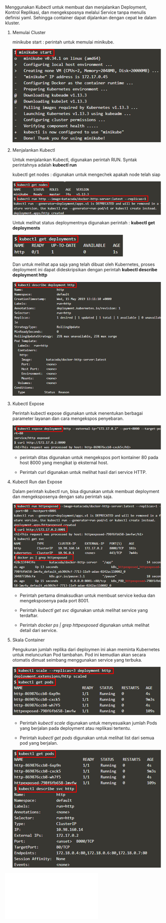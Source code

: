 Menggunakan Kubectl untuk membuat dan menjalankan Deployment, Kontrol Replikasi, dan mengeksposnya melalui Service tanpa menulis definisi yaml. Sehingga container dapat dijalankan dengan cepat ke dalam kluster.

1. Memulai Cluster

	minikube start : perintah untuk memulai minikube.
	
	![](images/1.1.png)


2. Menjalankan Kubectl

	Untuk menjalankan Kubectl, digunakan perintah RUN. Syntak perintahnya adalah 
	**kubectl run <name of deployment> <properties>**

	kubectl get nodes : digunakan untuk mengechek apakah node telah siap

	![](images/1.2.png)

	Untuk melihat status deploymentnya digunakan perintah : **kubectl get deployments**

	![](images/1.3.png)

	Dan untuk melihat apa saja yang telah dibuat oleh Kubernetes, proses deployment ini dapat dideskripsikan dengan perintah **kubectl describe deployment http**

	![](images/1.4.png)

	

3. Kubectl Expose

	Perintah kubectl expose digunakan untuk menentukan berbagai parameter layanan dan cara mengekspos penyebaran.

	![](images/1.5.png)

	- perintah ditas digunakan untuk mengekspos port kontainer 80 pada host 8000 yang mengikat ip eksternal host.

	- Perintah curl digunakan untuk melihat hasil dari service HTTP.

4. Kubectl Run dan Expose

	Dalam perintah kubectl run, bisa digunakan untuk membuat deployment dan mengeksposenya dengan satu perintah saja.

	![](images/1.6.png)

	- Perintah pertama dimaksudkan untuk membuat service kedua dan mengeksposenya pada port 8001.

	- Perintah *kubectl get svc* digunakan untuk melihat service yang terdaftar.

	- Perintah *docker ps | grep httpexposed* digunakan untuk melihat detail dari service. 

5. Skala Container

	Pengukuran jumlah replika dari deploymen ini akan meminta Kubernetes untuk meluncurkan Pod tambahan. Pod ini kemudian akan secara otomatis dimuat seimbang menggunakan service yang terbuka.

	![](images/1.7.png)

	- Perintah *kubectl scale* digunakan untuk menyesuaikan jumlah Pods yang berjalan pada deployment atau replikasi tertentu.

	- Perintah *kubectl get pods* digunakan untuk melihat list dari semua pod yang berjalan.

	![](images/1.8.png)


![<<back](README.md)